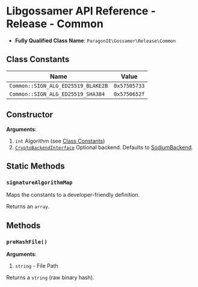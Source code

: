 # Libgossamer API Reference - Release - Common

* **Fully Qualified Class Name**: `ParagonIE\Gossamer\Release\Common`

## Class Constants

| Name | Value |
|------|-------|
| `Common::SIGN_ALG_ED25519_BLAKE2B` | `0x57505733` |
| `Common::SIGN_ALG_ED25519_SHA384` | `0x5750652f` |

## Constructor

**Arguments**:

1. `int` Algorithm (see [Class Constants](#class-constants))
2. [`CryptoBackendInterface`](CryptoBackendInterface.md) Optional backend.
   Defaults to [SodiumBackend](Backends/SodiumBackend.md).

## Static Methods

### `signatureAlgorithmMap`

Maps the constants to a developer-friendly definition.

Returns an `array`.

## Methods

### `preHashFile()`

**Arguments**:

1. `string` - File Path

Returns a `string` (raw binary hash).
